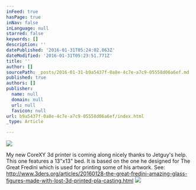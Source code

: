 ```yaml
---
inFeed: true
hasPage: true
inNav: false
inLanguage: null
starred: false
keywords: []
description: ''
datePublished: '2016-01-31T05:24:02.063Z'
dateModified: '2016-01-31T05:23:51.771Z'
title: ''
author: []
sourcePath: _posts/2016-01-31-b9a5437f-0a8e-4c7e-a7c9-05558d06a6ef.md
published: true
authors: []
publisher:
  name: null
  domain: null
  url: null
  favicon: null
url: b9a5437f-0a8e-4c7e-a7c9-05558d06a6ef/index.html
_type: Article

---
```

![](https://the-grid-user-content.s3-us-west-2.amazonaws.com/7abd442b-f221-4518-aa05-1ee42917b730.jpg)

My new CoreXY 3d printer is coming along nicely thanks to Jetguy's help. This one features a 13"x13" bed. It is based on the one he designed for The Great Fredini which is used for printing some of his artwork. See: http://www.3ders.org/articles/20160128-the-great-fredini-amazing-glass-figures-made-with-lost-3d-printed-pla-casting.html
![](https://the-grid-user-content.s3-us-west-2.amazonaws.com/fa95145f-71f4-4fb4-a766-2d6cd457d011.jpg)
